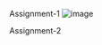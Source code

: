 Assignment-1
![image](https://github.com/Umashankar-543/Wipro_JavaFullStack/assets/99269368/132df6d7-51c4-4057-8af5-dae39b213d09)

Assignment-2
